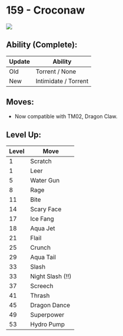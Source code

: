 # 159 - Croconaw
![][159]

## Ability (Complete):

Update | Ability
---    | ---
Old    | Torrent / None
New    | Intimidate / Torrent

## Moves:

 - Now compatible with TM02, Dragon Claw.

## Level Up:

Level | Move
---   | ---
  1   | Scratch
  1   | Leer
  5   | Water Gun
  8   | Rage
 11   | Bite
 14   | Scary Face
 17   | Ice Fang
 18   | Aqua Jet
 21   | Flail
 25   | Crunch
 29   | Aqua Tail
 33   | Slash
 33   | Night Slash (!!)
 37   | Screech
 41   | Thrash
 45   | Dragon Dance
 49   | Superpower
 53   | Hydro Pump



[159]: /img/pokemon/159.png
